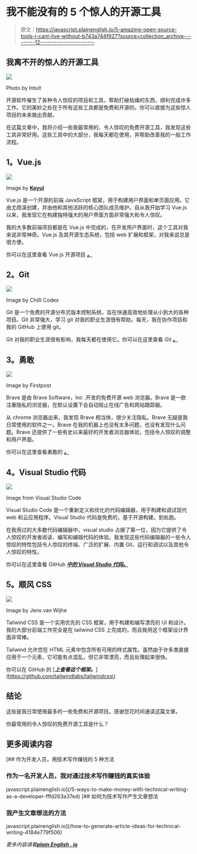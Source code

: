 # 我不能没有的 5 个惊人的开源工具

> 原文：<https://javascript.plainenglish.io/5-amazing-open-source-tools-i-cant-live-without-b743a744f927?source=collection_archive---------12----------------------->

## 我离不开的惊人的开源工具

![](img/2c81523d3d34f3f8e5449754381a3447.png)

Photo by Intuit

开源软件催生了各种令人惊叹的项目和工具，帮助打破枯燥的东西，顺利完成许多工作。它的美妙之处在于所有这些工具都是免费和开源的。你可以直接为这些惊人项目的未来做出贡献。

在这篇文章中，我将介绍一些我最常用的、令人惊叹的免费开源工具，我发现这些工具非常好用。这些工具中的大部分，我每天都在使用，并帮助改善我的一般工作流程。

## **1。Vue.js**

![](img/ff9aa937aabd7053215da9312dd97240.png)

Image by [**Keyul**](https://dev.to/keyul)

Vue.js 是一个开源的前端 JavaScript 框架，用于构建用户界面和单页面应用。它由尤雨溪创建，并由他和其他活跃的核心团队成员维护。自从我开始学习 Vue.js 以来，我发现它在构建独特强大的用户界面方面非常强大和令人惊叹。

我的大多数前端项目都是在 Vue.js 中完成的，在开发用户界面时，这个工具对我来说非常神奇。Vue.js 及其开源生态系统，包括 web 扩展和框架，对我来说总是很方便。

你可以在这里查看 Vue.js 开源项目 [***。***](https://github.com/vuejs/vue)

## **2。Git**

![](img/ad2bdb464efd451a04df3fee33de3d53.png)

Image by Chilli Codes

Git 是一个免费的开源分布式版本控制系统，旨在快速高效地处理从小到大的各种项目。Git 非常强大，学习 git 对我的职业生涯很有帮助。每天，我在协作项目和我的 GitHub 上使用 git。

Git 对我的职业生涯很有影响，我每天都在使用它。你可以在这里查看 Git [***。***](https://git-scm.com/)

## **3。勇敢**

![](img/3ab6cd9e714052c152dd7110b7999da8.png)

Image by Firstpost

Brave 是由 Brave Software，Inc .开发的免费开源 web 浏览器。Brave 是一款注重隐私的浏览器，在默认设置下会自动阻止在线广告和网站跟踪器。

从 chrome 浏览器出来，我发现 Brave 相当快，很少关注隐私。Brave 无疑是我日常使用的软件之一。Brave 在我的机器上也没有太多问题，也没有发现什么问题。Brave 还提供了一些有史以来最好的开发者浏览器体验，包括令人惊叹的调整和用户界面。

你可以在这里查看勇敢的 [***。***](https://github.com/brave/brave-browser)

## **4。Visual Studio 代码**

![](img/4b51bb03ffe4f54fce4de3e24a7672ce.png)

Image from Visual Studio Code

Visual Studio Code 是一个重新定义和优化的代码编辑器，用于构建和调试现代 web 和云应用程序。Visual Studio 代码是免费的，基于开源构建。到处跑。

在我用过的大多数代码编辑器中，visual studio 占据了第一位，因为它提供了令人惊叹的开发者阅读、编写和编辑代码的体验。我发现这些代码编辑器的一些令人惊叹的特性包括令人惊叹的终端、广泛的扩展、内置 Git、运行和调试以及其他令人惊叹的特性。

你可以在这里查看 GitHub [***中的 Visual Studio 代码。***](https://github.com/microsoft/vscode)

## **5。顺风 CSS**

![](img/2aca604f6f779a75ad63796b0f702273.png)

Image by Jens van Wijhe

Tailwind CSS 是一个实用优先的 CSS 框架，用于构建和编写漂亮的 UI 和设计。我的大部分前端工作完全是在 tailwind CSS 上完成的，而且我用这个框架设计界面非常棒。

Tailwind 允许您在 HTML 元素中包含所有可用的样式属性。虽然由于许多类直接应用于一个元素，它可能有点混乱，但它非常漂亮，而且处理起来很快。

你可以在 GitHub 的 [***上查看这个框架。***](https://github.com/tailwindlabs/tailwindcss\)

## **结论**

这些是我日常使用最多的一些免费和开源项目。感谢您花时间通读这篇文章。

你最常用的令人惊叹的免费开源工具是什么？

## **更多阅读内容**

[](/5-ways-to-make-money-with-technical-writing-as-a-developer-fffd263a37ed) [## 作为开发人员，用技术写作赚钱的 5 种方法

### 作为一名开发人员，我对通过技术写作赚钱的真实体验

javascript.plainenglish.io](/5-ways-to-make-money-with-technical-writing-as-a-developer-fffd263a37ed) [](/how-to-generate-article-ideas-for-technical-writing-4184e779f506) [## 如何为技术写作产生文章想法

### 我产生文章想法的方法

javascript.plainenglish.io](/how-to-generate-article-ideas-for-technical-writing-4184e779f506) 

*更多内容请看*[***plain English . io***](http://plainenglish.io/)